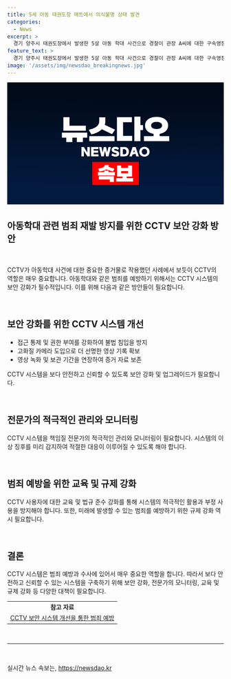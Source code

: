 ```yaml
---
title: 5세 아동 태권도장 매트에서 의식불명 상태 발견
categories:
  - News
excerpt: >
  경기 양주시 태권도장에서 발생한 5살 아동 학대 사건으로 경찰이 관장 A씨에 대한 구속영장을 신청했음을 13일 밝혔다. A씨는 매트 사이에 아이를 방치하고 CCTV 영상을 삭제한 정황이 확인되었으며, 피의자 심문은 14일 예정이다. B군은 현재 중환자실에서 치료를 받고 있으며, 경찰은 추가 범행 가능성을 조사 중이다.
feature_text: >
  경기 양주시 태권도장에서 발생한 5살 아동 학대 사건으로 경찰이 관장 A씨에 대한 구속영장을 신청했음을 13일 밝혔다. A씨는 매트 사이에 아이를 방치하고 CCTV 영상을 삭제한 정황이 확인되었으며, 피의자 심문은 14일 예정이다. B군은 현재 중환자실에서 치료를 받고 있으며, 경찰은 추가 범행 가능성을 조사 중이다.
image: '/assets/img/newsdao_breakingnews.jpg'
---
```


<p><img src="/assets/img/newsdao_breakingnews.jpg" alt="ranknews 속보" /></p>

<h2 data-ke-size="size32">아동학대 관련 범죄 재발 방지를 위한 CCTV 보안 강화 방안</h2>

<p data-ke-size="size16">&nbsp;</p>

<p>CCTV가 아동학대 사건에 대한 중요한 증거물로 작용했던 사례에서 보듯이 CCTV의 역할은 매우 중요합니다. 아동학대와 같은 범죄를 예방하기 위해서는 CCTV 시스템의 보안 강화가 필수적입니다. 이를 위해 다음과 같은 방안들이 필요합니다.</p>

<p data-ke-size="size16">&nbsp;</p>

<h2 data-ke-size="size26">보안 강화를 위한 CCTV 시스템 개선</h2>

<ul>
  <li>접근 통제 및 권한 부여를 강화하여 불법 침입을 방지</li>
  <li>고화질 카메라 도입으로 더 선명한 영상 기록 확보</li>
  <li>영상 녹화 및 보관 기간을 연장하여 증거 자료 보존</li>
</ul>

<p data-ke-size="size16">CCTV 시스템을 보다 안전하고 신뢰할 수 있도록 보안 강화 및 업그레이드가 필요합니다.</p>

<p data-ke-size="size16">&nbsp;</p>

<h2 data-ke-size="size26">전문가의 적극적인 관리와 모니터링</h2>

<p data-ke-size="size16">CCTV 시스템을 책임질 전문가의 적극적인 관리와 모니터링이 필요합니다. 시스템의 이상 징후를 미리 감지하여 적절한 대응이 이루어질 수 있도록 해야 합니다.</p>

<p data-ke-size="size16">&nbsp;</p>

<h2 data-ke-size="size26">범죄 예방을 위한 교육 및 규제 강화</h2>

<p data-ke-size="size16">CCTV 사용자에 대한 교육 및 법규 준수 강화를 통해 시스템의 적극적인 활용과 부정 사용을 방지해야 합니다. 또한, 미래에 발생할 수 있는 범죄를 예방하기 위한 규제 강화 역시 필요합니다.</p>

<p data-ke-size="size16">&nbsp;</p>

<h2 data-ke-size="size26">결론</h2>

<p data-ke-size="size16">CCTV 시스템은 범죄 예방과 수사에 있어서 매우 중요한 역할을 합니다. 따라서 보다 안전하고 신뢰할 수 있는 시스템을 구축하기 위해 보안 강화, 전문가의 모니터링, 교육 및 규제 강화 등 다양한 대책이 필요합니다.</p>

<table>
  <tr>
    <td style="text-align: center; height: 17px;"><b>참고 자료</b></td>
  </tr>
  <tr>
    <td style="text-align: center; height: 17px;"><a href="https://www.aann.com/cctv-security">CCTV 보안 시스템 개선을 통한 범죄 예방</a></td>
  </tr>
</table>

<p data-ke-size="size16">&nbsp;</p>

<hr>

<p data-ke-size="size16">&nbsp;</p>
실시간 뉴스 속보는, <a href="https://newsdao.kr" rel="dofollow">https://newsdao.kr</a>


